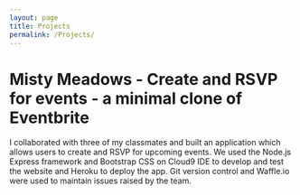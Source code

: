 ```yaml
---
layout: page
title: Projects
permalink: /Projects/
---
```


# Misty Meadows - Create and RSVP for events - a minimal clone of Eventbrite

I collaborated with three of my classmates and built an application which allows users to create and RSVP for upcoming events. We used the Node.js Express framework and Bootstrap CSS on Cloud9 IDE to develop and test the website and Heroku to deploy the app. Git version control and Waffle.io were used to maintain issues raised by the team.

